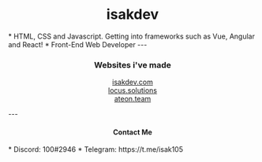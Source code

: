 <h1 align="center">isakdev</h1>
* HTML, CSS and Javascript. Getting into frameworks such as Vue, Angular and React!
* Front-End Web Developer
---
<h3 align="center">Websites i've made</h3>
<p align="center">
  <a href="https://isakdev.com/">isakdev.com</a>
  <br>
  <a href="https://locus.solutions/">locus.solutions</a>
  <br>
  <a href="https://ateon.tk/">ateon.team</a>
  <br>
</p>
---
<h4 align="center">Contact Me</h4>
* Discord: 100#2946
* Telegram: https://t.me/isak105


                    

